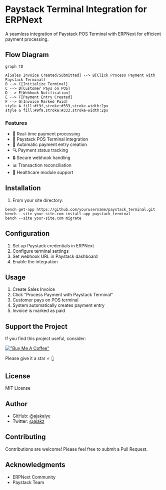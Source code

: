 # Paystack Terminal Integration for ERPNext

A seamless integration of Paystack POS Terminal with ERPNext for efficient payment processing.

## Flow Diagram

```mermaid
graph TD

A[Sales Invoice Created/Submitted] --> B[Click Process Payment with Paystack Terminal]
B --> C[Initialize Terminal]
C --> D[Customer Pays on POS]
D --> E[Webhook Notification]
E --> F[Payment Entry Created]
F --> G[Invoice Marked Paid]
style A fill:#f9f,stroke:#333,stroke-width:2px
style G fill:#9f9,stroke:#333,stroke-width:2px
```

### Features

- 🔄 Real-time payment processing
- 🏧 Paystack POS Terminal integration
- 📝 Automatic payment entry creation
- 🔍 Payment status tracking
- 🔒 Secure webhook handling
- 📊 Transaction reconciliation
- 🏥 Healthcare module support

## Installation


1. From your site directory:

```
bench get-app https://github.com/yourusername/paystack_terminal.git
bench --site your-site.com install-app paystack_terminal
bench --site your-site.com migrate
```

## Configuration

1. Set up Paystack credentials in ERPNext
2. Configure terminal settings
3. Set webhook URL in Paystack dashboard
4. Enable the integration

## Usage

1. Create Sales Invoice
2. Click "Process Payment with Paystack Terminal"
3. Customer pays on POS terminal
4. System automatically creates payment entry
5. Invoice is marked as paid

## Support the Project

If you find this project useful, consider:

[!["Buy Me A Coffee"](https://www.buymeacoffee.com/assets/img/custom_images/orange_img.png)](https://buymeacoffee.com/ajakaiye33)

Please give it a star ⭐  👆 

## License

MIT License

## Author

- GitHub: [@ajakaiye](https://github.com/ajakaiye33)
- Twitter: [@ajakz](https://twitter.com/ajakzheddy)

## Contributing

Contributions are welcome! Please feel free to submit a Pull Request.

## Acknowledgments

- ERPNext Community
- Paystack Team